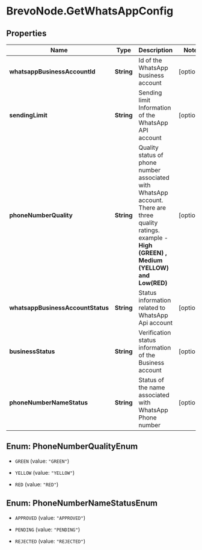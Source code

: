 # BrevoNode.GetWhatsAppConfig

## Properties
Name | Type | Description | Notes
------------ | ------------- | ------------- | -------------
**whatsappBusinessAccountId** | **String** | Id of the WhatsApp business account | [optional] 
**sendingLimit** | **String** | Sending limit Information of the WhatsApp API account | [optional] 
**phoneNumberQuality** | **String** | Quality status of phone number associated with WhatsApp account. There are three quality ratings. example - **High (GREEN) , Medium (YELLOW) and Low(RED)** | [optional] 
**whatsappBusinessAccountStatus** | **String** | Status information related to WhatsApp Api account | [optional] 
**businessStatus** | **String** | Verification status information of the Business account | [optional] 
**phoneNumberNameStatus** | **String** | Status of the name associated with WhatsApp Phone number | [optional] 


<a name="PhoneNumberQualityEnum"></a>
## Enum: PhoneNumberQualityEnum


* `GREEN` (value: `"GREEN"`)

* `YELLOW` (value: `"YELLOW"`)

* `RED` (value: `"RED"`)




<a name="PhoneNumberNameStatusEnum"></a>
## Enum: PhoneNumberNameStatusEnum


* `APPROVED` (value: `"APPROVED"`)

* `PENDING` (value: `"PENDING"`)

* `REJECTED` (value: `"REJECTED"`)




